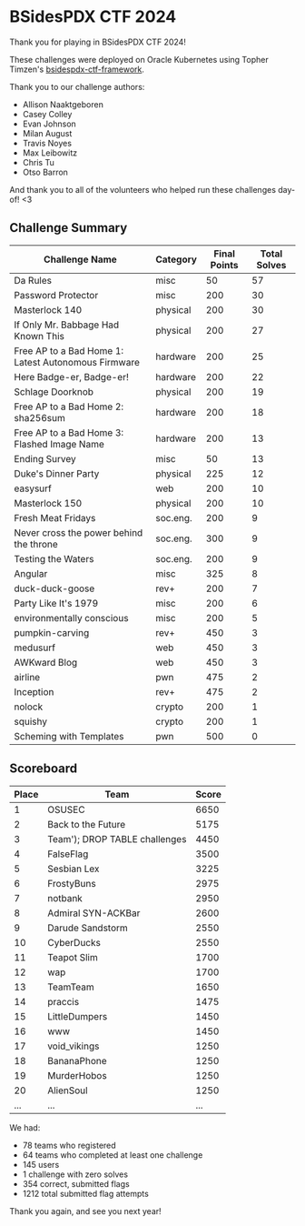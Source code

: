 # BSidesPDX CTF 2024

Thank you for playing in BSidesPDX CTF 2024! 

These challenges were deployed on Oracle Kubernetes using Topher Timzen's [bsidespdx-ctf-framework](https://github.com/BSidesPDX/bsides-ctf-framework).

Thank you to our challenge authors:

- Allison Naaktgeboren
- Casey Colley
- Evan Johnson
- Milan August
- Travis Noyes
- Max Leibowitz
- Chris Tu
- Otso Barron

And thank you to all of the volunteers who helped run these challenges day-of! <3

## Challenge Summary

| Challenge Name                                       | Category | Final Points | Total Solves |
| ---------------------------------------------------- | -------- | ------------ | ------------ |
| Da Rules                                             | misc     | 50           | 57           |
| Password Protector                                   | misc     | 200          | 30           |
| Masterlock 140                                       | physical | 200          | 30           |
| If Only Mr. Babbage Had Known This                   | physical | 200          | 27           |
| Free AP to a Bad Home 1: Latest Autonomous Firmware  | hardware | 200          | 25           |
| Here Badge-er, Badge-er!                             | hardware | 200          | 22           |
| Schlage Doorknob                                     | physical | 200          | 19           |
| Free AP to a Bad Home 2: sha256sum                   | hardware | 200          | 18           |
| Free AP to a Bad Home 3: Flashed Image Name          | hardware | 200          | 13           |
| Ending Survey                                        | misc     | 50           | 13           |
| Duke's Dinner Party                                  | physical | 225          | 12           |
| easysurf                                             | web      | 200          | 10           |
| Masterlock 150                                       | physical | 200          | 10           |
| Fresh Meat Fridays                                   | soc.eng. | 200          | 9            |
| Never cross the power behind the throne              | soc.eng. | 300          | 9            |
| Testing the Waters                                   | soc.eng. | 200          | 9            |
| Angular                                              | misc     | 325          | 8            |
| duck-duck-goose                                      | rev+     | 200          | 7            |
| Party Like It's 1979                                 | misc     | 200          | 6            |
| environmentally conscious                            | misc     | 200          | 5            |
| pumpkin-carving                                      | rev+     | 450          | 3            |
| medusurf                                             | web      | 450          | 3            |
| AWKward Blog                                         | web      | 450          | 3            |
| airline                                              | pwn      | 475          | 2            |
| Inception                                            | rev+     | 475          | 2            |
| nolock                                               | crypto   | 200          | 1            |
| squishy                                              | crypto   | 200          | 1            |
| Scheming with Templates                              | pwn      | 500          | 0            |

## Scoreboard

| Place | Team                             | Score |
| ----- | -------------------------------- | ----- |
| 1     | OSUSEC                           | 6650  |
| 2     | Back to the Future               | 5175  |
| 3     | Team'); DROP TABLE challenges    | 4450  |
| 4     | FalseFlag                        | 3500  |
| 5     | Sesbian Lex                      | 3225  |
| 6     | FrostyBuns                       | 2975  |
| 7     | notbank                          | 2950  |
| 8     | Admiral SYN-ACKBar               | 2600  |
| 9     | Darude Sandstorm                 | 2550  |
| 10    | CyberDucks                       | 2550  |
| 11    | Teapot Slim                      | 1700  |
| 12    | wap                              | 1700  |
| 13    | TeamTeam                         | 1650  |
| 14    | praccis                          | 1475  |
| 15    | LittleDumpers                    | 1450  |
| 16    | www                              | 1450  |
| 17    | void_vikings                     | 1250  |
| 18    | BananaPhone                      | 1250  |
| 19    | MurderHobos                      | 1250  |
| 20    | AlienSoul                        | 1250  |
| ...   | ...                              | ...   |

We had:
- 78 teams who registered
- 64 teams who completed at least one challenge
- 145 users
- 1 challenge with zero solves
- 354 correct, submitted flags
- 1212 total submitted flag attempts

Thank you again, and see you next year!

